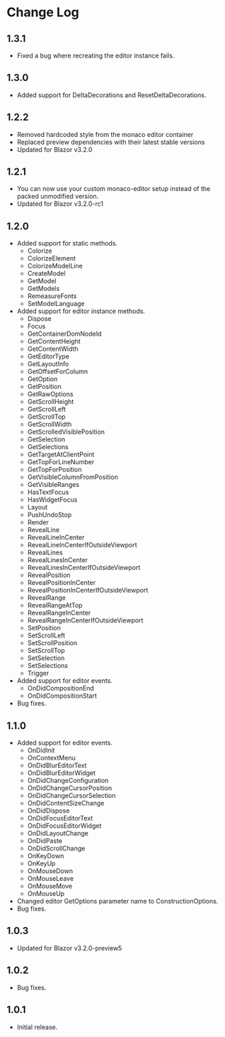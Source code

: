 # Change Log

## 1.3.1
* Fixed a bug where recreating the editor instance fails.

## 1.3.0
* Added support for DeltaDecorations and ResetDeltaDecorations.

## 1.2.2
* Removed hardcoded style from the monaco editor container
* Replaced preview dependencies with their latest stable versions
* Updated for Blazor v3.2.0

## 1.2.1
* You can now use your custom monaco-editor setup instead of the packed unmodified version.
* Updated for Blazor v3.2.0-rc1

## 1.2.0
* Added support for static methods.
  * Colorize
  * ColorizeElement
  * ColorizeModelLine
  * CreateModel
  * GetModel
  * GetModels
  * RemeasureFonts
  * SetModelLanguage
* Added support for editor instance methods.
  * Dispose
  * Focus
  * GetContainerDomNodeId
  * GetContentHeight
  * GetContentWidth
  * GetEditorType
  * GetLayoutInfo
  * GetOffsetForColumn
  * GetOption
  * GetPosition
  * GetRawOptions
  * GetScrollHeight
  * GetScrollLeft
  * GetScrollTop
  * GetScrollWidth
  * GetScrolledVisiblePosition
  * GetSelection
  * GetSelections
  * GetTargetAtClientPoint
  * GetTopForLineNumber
  * GetTopForPosition
  * GetVisibleColumnFromPosition
  * GetVisibleRanges
  * HasTextFocus
  * HasWidgetFocus
  * Layout
  * PushUndoStop
  * Render
  * RevealLine
  * RevealLineInCenter
  * RevealLineInCenterIfOutsideViewport
  * RevealLines
  * RevealLinesInCenter
  * RevealLinesInCenterIfOutsideViewport
  * RevealPosition
  * RevealPositionInCenter
  * RevealPositionInCenterIfOutsideViewport
  * RevealRange
  * RevealRangeAtTop
  * RevealRangeInCenter
  * RevealRangeInCenterIfOutsideViewport
  * SetPosition
  * SetScrollLeft
  * SetScrollPosition
  * SetScrollTop
  * SetSelection
  * SetSelections
  * Trigger
* Added support for editor events.
  * OnDidCompositionEnd
  * OnDidCompositionStart
* Bug fixes.

## 1.1.0
* Added support for editor events.
  * OnDidInit
  * OnContextMenu
  * OnDidBlurEditorText
  * OnDidBlurEditorWidget
  * OnDidChangeConfiguration
  * OnDidChangeCursorPosition
  * OnDidChangeCursorSelection
  * OnDidContentSizeChange
  * OnDidDispose
  * OnDidFocusEditorText
  * OnDidFocusEditorWidget
  * OnDidLayoutChange
  * OnDidPaste
  * OnDidScrollChange
  * OnKeyDown
  * OnKeyUp
  * OnMouseDown
  * OnMouseLeave
  * OnMouseMove
  * OnMouseUp
* Changed editor GetOptions parameter name to ConstructionOptions.
* Bug fixes.

## 1.0.3
* Updated for Blazor v3.2.0-preview5

## 1.0.2
* Bug fixes.

## 1.0.1
* Initial release.
